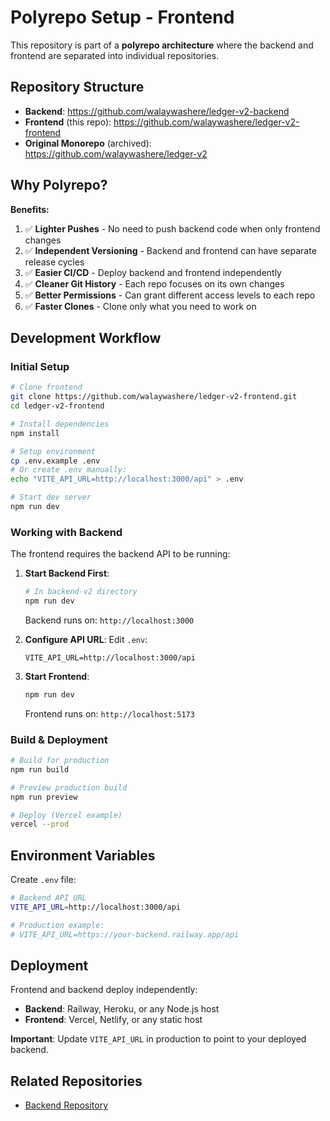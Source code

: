 # Polyrepo Setup - Frontend

This repository is part of a **polyrepo architecture** where the backend and frontend are separated into individual repositories.

## Repository Structure

- **Backend**: https://github.com/walaywashere/ledger-v2-backend
- **Frontend** (this repo): https://github.com/walaywashere/ledger-v2-frontend
- **Original Monorepo** (archived): https://github.com/walaywashere/ledger-v2

## Why Polyrepo?

**Benefits:**
1. ✅ **Lighter Pushes** - No need to push backend code when only frontend changes
2. ✅ **Independent Versioning** - Backend and frontend can have separate release cycles
3. ✅ **Easier CI/CD** - Deploy backend and frontend independently
4. ✅ **Cleaner Git History** - Each repo focuses on its own changes
5. ✅ **Better Permissions** - Can grant different access levels to each repo
6. ✅ **Faster Clones** - Clone only what you need to work on

## Development Workflow

### Initial Setup
```bash
# Clone frontend
git clone https://github.com/walaywashere/ledger-v2-frontend.git
cd ledger-v2-frontend

# Install dependencies
npm install

# Setup environment
cp .env.example .env
# Or create .env manually:
echo "VITE_API_URL=http://localhost:3000/api" > .env

# Start dev server
npm run dev
```

### Working with Backend
The frontend requires the backend API to be running:

1. **Start Backend First**:
   ```bash
   # In backend-v2 directory
   npm run dev
   ```
   Backend runs on: `http://localhost:3000`

2. **Configure API URL**:
   Edit `.env`:
   ```
   VITE_API_URL=http://localhost:3000/api
   ```

3. **Start Frontend**:
   ```bash
   npm run dev
   ```
   Frontend runs on: `http://localhost:5173`

### Build & Deployment
```bash
# Build for production
npm run build

# Preview production build
npm run preview

# Deploy (Vercel example)
vercel --prod
```

## Environment Variables

Create `.env` file:
```bash
# Backend API URL
VITE_API_URL=http://localhost:3000/api

# Production example:
# VITE_API_URL=https://your-backend.railway.app/api
```

## Deployment

Frontend and backend deploy independently:
- **Backend**: Railway, Heroku, or any Node.js host
- **Frontend**: Vercel, Netlify, or any static host

**Important**: Update `VITE_API_URL` in production to point to your deployed backend.

## Related Repositories

- [Backend Repository](https://github.com/walaywashere/ledger-v2-backend)
